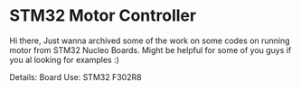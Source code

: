# STM32 Motor Controller 
Hi there, Just wanna archived some of the work on some codes on running motor from STM32 Nucleo Boards. Might be helpful for some of you guys if you al looking for examples :)

Details:
Board Use: STM32 F302R8
